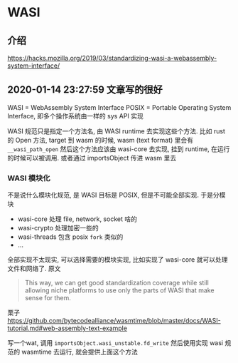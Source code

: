 # WASI

## 介绍
https://hacks.mozilla.org/2019/03/standardizing-wasi-a-webassembly-system-interface/

## 2020-01-14 23:27:59 文章写的很好

WASI  = WebAssembly System Interface
POSIX = Portable Operating System Interface, 即多个操作系统由一样的 sys API 实现

WASI 规范只是指定一个方法名, 由 WASI runtime 去实现这些个方法.
比如 rust 的 Open 方法, target 到 wasm 的时候, wasm (text format) 里会有 `__wasi_path_open`
然后这个方法应该由 wasi-core 去实现, 挂到 runtime, 在运行的时候可以被调用.
或者通过 importsObject 传进 wasm 里去

### WASI 模块化

不是说什么模块化规范, 是 WASI 目标是 POSIX, 但是不可能全部实现.
于是分模块 
- wasi-core 处理 file, network, socket 啥的
- wasi-crypto 处理加密一些的
- wasi-threads 包含 posix `fork` 类似的
- ...

全部实现不太现实, 可以选择需要的模块实现, 比如实现了 wasi-core 就可以处理文件和网络了.
原文
> This way, we can get good standardization coverage while still allowing niche platforms to use only the parts of WASI that make sense for them.

栗子
https://github.com/bytecodealliance/wasmtime/blob/master/docs/WASI-tutorial.md#web-assembly-text-example

写一个wat, 调用 `importsObject.wasi_unstable.fd_write`
然后使用实现 wasi 规范的 wasmtime 去运行, 就会提供上面这个方法